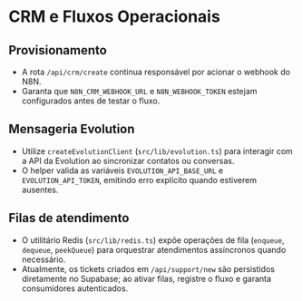 # CRM e Fluxos Operacionais

## Provisionamento
- A rota `/api/crm/create` continua responsável por acionar o webhook do N8N.
- Garanta que `N8N_CRM_WEBHOOK_URL` e `N8N_WEBHOOK_TOKEN` estejam configurados antes de testar o fluxo.

## Mensageria Evolution
- Utilize `createEvolutionClient` (`src/lib/evolution.ts`) para interagir com a API da Evolution ao sincronizar contatos ou conversas.
- O helper valida as variáveis `EVOLUTION_API_BASE_URL` e `EVOLUTION_API_TOKEN`, emitindo erro explícito quando estiverem ausentes.

## Filas de atendimento
- O utilitário Redis (`src/lib/redis.ts`) expõe operações de fila (`enqueue`, `dequeue`, `peekQueue`) para orquestrar atendimentos assíncronos quando necessário.
- Atualmente, os tickets criados em `/api/support/new` são persistidos diretamente no Supabase; ao ativar filas, registre o fluxo e garanta consumidores autenticados.
